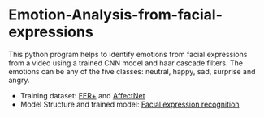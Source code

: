 # Emotion-Analysis-from-facial-expressions
This python program helps to identify emotions from facial expressions from a video using a trained CNN model and haar cascade filters. The emotions can be any of the five classes: neutral, happy, sad, surprise and angry.
* Training dataset: [FER+](https://github.com/microsoft/FERPlus) and [AffectNet](https://arxiv.org/abs/1708.03985)
* Model Structure and trained model: [Facial expression recognition](https://github.com/amirhossein-hkh/facial-expression-recognition)
